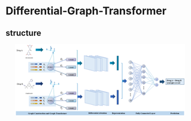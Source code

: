 # Differential-Graph-Transformer

## structure
<div align="center">
  <img src="./Figure 1.png" width=90%/>
</div>
